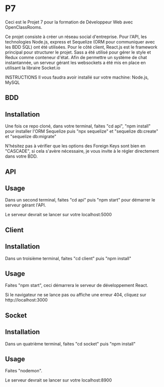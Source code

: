 # P7

Ceci est le Projet 7 pour la formation de Développeur Web avec OpenClassRooms.

Ce projet consiste à créer un réseau social d'entreprise.
Pour l'API, les technologies Node.js, express et Sequelize (ORM pour communiquer avec les BDD SQL) ont été utilisées.
Pour le côté client, React.js est le framework principal pour structurer le projet. Sass a été utilisé pour gérer le style et Redux comme conteneur d'état.
Afin de permettre un système de chat instantannée, un serveur gérant les websockets a été mis en place en utilisant la libraire Socket.io

INSTRUCTIONS
Il vous faudra avoir installé sur votre machine:
Node.js,
MySQL

## BDD ##

## Installation ##

Une fois ce repo cloné, dans votre terminal, faites "cd api", "npm install" pour installer l'ORM Sequelize puis "npx sequelize" et "sequelize db:create" et "sequelize db:migrate" 

N'hésitez pas à vérifier que les options des Foreign Keys sont bien en "CASCADE", si cela s'avère nécessaire, je vous invite à le régler directement dans votre BDD.

## API ##

## Usage ##

Dans un second terminal, faites "cd api" puis "npm start" pour démarrer le serveur gérant l'API.

Le serveur devrait se lancer sur votre localhost:5000

## Client ##

## Installation ##

Dans un troisième terminal, faites "cd client" puis "npm install"

## Usage ##

Faites "npm start", ceci démarrera le serveur de développement React.

Si le navigateur ne se lance pas ou affiche une erreur 404, cliquez sur http://localhost:3000

## Socket ##

## Installation ##

Dans un quatrième terminal, faites "cd socket" puis "npm install" 

## Usage ##

Faites "nodemon".

Le serveur devrait se lancer sur votre localhost:8900

